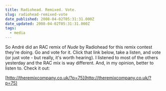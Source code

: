 ```yaml
---
title: Radiohead. Remixed. Vote.
slug: radiohead-remixed-vote
date_published: 2008-04-02T05:31:31.000Z
date_updated: 2008-04-02T05:31:31.000Z
tags:
  - media
---
```


So André did an RAC remix of *Nude* by Radiohead for this remix contest they're doing. Go and vote for it. Click that link below, take a listen, and vote (or just vote - but really, it's worth hearing). I listened to most of the others yesterday and the RAC mix is way different. And, in my opinion, better to listen to. Check it out:

[http://theremixcompany.co.uk/?p=75](http://theremixcompany.co.uk/?p=75)
